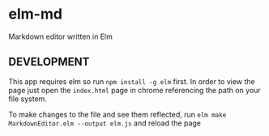 # elm-md

Markdown editor written in Elm

## DEVELOPMENT

This app requires elm so run `npm install -g elm` first. In order to view the
page just open the `index.html` page in chrome referencing the path on your
file system.

To make changes to the file and see them reflected, run `elm make MarkdownEditor.elm --output elm.js`
and reload the page 
